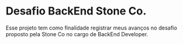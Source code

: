 # Desafio BackEnd Stone Co.

Esse projeto tem como finalidade registrar meus avanços no desafio proposto pela Stone Co no cargo de BackEnd Developer.

